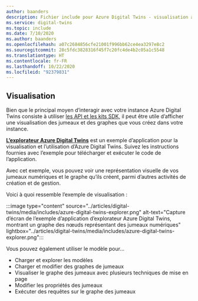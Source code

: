 ```yaml
---
author: baanders
description: Fichier include pour Azure Digital Twins - visualisation avec l’explorateur Azure Digital Twins
ms.service: digital-twins
ms.topic: include
ms.date: 7/10/2020
ms.author: baanders
ms.openlocfilehash: a07c2684856cfe21001f996bb62ce4ea3297e8c2
ms.sourcegitcommit: 28c5fdc3828316f45f7c20fc4de4b2c05a1c5548
ms.translationtype: HT
ms.contentlocale: fr-FR
ms.lasthandoff: 10/22/2020
ms.locfileid: "92379831"
---
```

## <a name="visualization"></a>Visualisation

Bien que le principal moyen d’interagir avec votre instance Azure Digital Twins consiste à utiliser [les API et les kits SDK](../articles/digital-twins/how-to-use-apis-sdks.md), il peut être utile d’afficher une visualisation des jumeaux et des graphes que vous créez dans votre instance.

[**L’explorateur Azure Digital Twins**](/samples/azure-samples/digital-twins-explorer/digital-twins-explorer/) est un exemple d’application pour la visualisation et l’utilisation d’Azure Digital Twins. Suivez les instructions fournies avec l’exemple pour télécharger et exécuter le code de l’application. 

Avec cet exemple, vous pouvez voir une représentation visuelle de vos jumeaux numériques et le graphe qu’ils créent, parmi d’autres activités de création et de gestion.

Voici à quoi ressemble l’exemple de visualisation :

:::image type="content" source="../articles/digital-twins/media/includes/azure-digital-twins-explorer.png" alt-text="Capture d’écran de l’exemple d’application d’explorateur Azure Digital Twins, montrant un graphe des nœuds représentant des jumeaux numériques" lightbox="../articles/digital-twins/media/includes/azure-digital-twins-explorer.png":::

Vous pouvez également utiliser le modèle pour...
* Charger et explorer les modèles
* Charger et modifier des graphes de jumeaux
* Visualiser le graphe des jumeaux avec plusieurs techniques de mise en page
* Modifier les propriétés des jumeaux
* Exécuter des requêtes sur le graphe des jumeaux